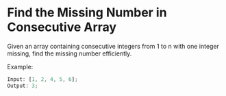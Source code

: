 # Find the Missing Number in Consecutive Array

Given an array containing consecutive integers from 1 to n with one integer missing, find the missing number efficiently.

Example:

```js
Input: [1, 2, 4, 5, 6];
Output: 3;
```
